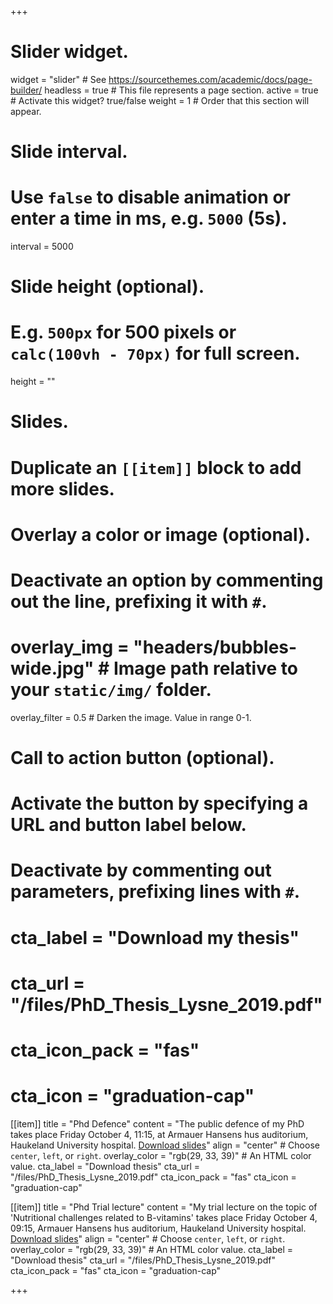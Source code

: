 +++
# Slider widget.
widget = "slider"  # See https://sourcethemes.com/academic/docs/page-builder/
headless = true  # This file represents a page section.
active = true # Activate this widget? true/false
weight = 1 # Order that this section will appear.

# Slide interval.
# Use `false` to disable animation or enter a time in ms, e.g. `5000` (5s).
interval = 5000

# Slide height (optional).
# E.g. `500px` for 500 pixels or `calc(100vh - 70px)` for full screen.
height = ""

# Slides.
# Duplicate an `[[item]]` block to add more slides.

  # Overlay a color or image (optional).
  #   Deactivate an option by commenting out the line, prefixing it with `#`.
  # overlay_img = "headers/bubbles-wide.jpg"  # Image path relative to your `static/img/` folder.
  overlay_filter = 0.5  # Darken the image. Value in range 0-1.

  # Call to action button (optional).
  #   Activate the button by specifying a URL and button label below.
  #   Deactivate by commenting out parameters, prefixing lines with `#`.
  # cta_label = "Download my thesis"
  # cta_url = "/files/PhD_Thesis_Lysne_2019.pdf"
  # cta_icon_pack = "fas"
  # cta_icon = "graduation-cap"

[[item]]
  title = "Phd Defence"
  content = "The public defence of my PhD takes place Friday October 4, 11:15, at Armauer Hansens hus auditorium, Haukeland University hospital. [Download slides](/contributions/presentations/PhD_defence_04102019.pdf)"
  align = "center"  # Choose `center`, `left`, or `right`.
  overlay_color = "rgb(29, 33, 39)"  # An HTML color value.
  cta_label = "Download thesis"
  cta_url = "/files/PhD_Thesis_Lysne_2019.pdf"
  cta_icon_pack = "fas"
  cta_icon = "graduation-cap"
  
[[item]]
  title = "Phd Trial lecture"
  content = "My trial lecture on the topic of 'Nutritional challenges related to B-vitamins' takes  place Friday October 4, 09:15, Armauer Hansens hus auditorium, Haukeland University hospital. [Download slides](/contributions/presentations/PhD_triallecture_04102019.pdf)"
  align = "center"  # Choose `center`, `left`, or `right`.
  overlay_color = "rgb(29, 33, 39)"  # An HTML color value.
  cta_label = "Download thesis"
  cta_url = "/files/PhD_Thesis_Lysne_2019.pdf"
  cta_icon_pack = "fas"
  cta_icon = "graduation-cap"

+++
